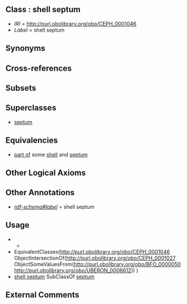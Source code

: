 
## Class : shell septum

 * *IRI* = http://purl.obolibrary.org/obo/CEPH_0001046
 * *Label* = shell septum

## Synonyms


## Cross-references


## Subsets


## Superclasses

 * [septum](../../CEPH/27/CEPH_0001027.md)

## Equivalencies

 * [part of](../../BFO/50/BFO_0000050.md) some [shell](../../UBERON/12/UBERON_0006612.md) and [septum](../../CEPH/27/CEPH_0001027.md)

## Other Logical Axioms


## Other Annotations

 * *[rdf-schema#label](../../el/rdf-schema#label.md)* = shell septum

## Usage

 * -
 * EquivalentClasses(<http://purl.obolibrary.org/obo/CEPH_0001046> ObjectIntersectionOf(<http://purl.obolibrary.org/obo/CEPH_0001027> ObjectSomeValuesFrom(<http://purl.obolibrary.org/obo/BFO_0000050> <http://purl.obolibrary.org/obo/UBERON_0006612>)) )
 * [shell septum](../../CEPH/46/CEPH_0001046.md) SubClassOf [septum](../../CEPH/27/CEPH_0001027.md)

## External Comments

